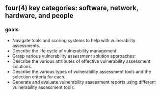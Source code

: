 
## four(4) key categories: software, network, hardware, and people





### goals
- Navigate tools and scoring systems to help with vulnerability assessments.
- Describe the life cycle of vulnerability management.
- Grasp various vulnerability assessment solution approaches:
- Describe the various attributes of effective vulnerability assessment solutions.
- Describe the various types of vulnerability assessment tools and the selection criteria for each.
- Generate and evaluate vulnerability assessment reports using different vulnerability assessment tools. 
